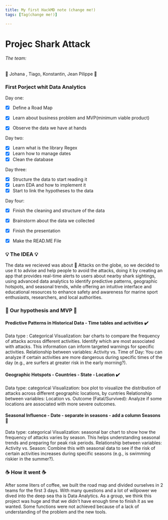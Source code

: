 ```yaml
---
title: My first HackMD note (change me!)
tags: [Tag(change me!)]

---
```


# Projec Shark Attack

###### The team:

:memo: Johana , Tiago, Konstantin, Jean Pilippe :memo: 


### First Porject whit Data Analytics  
Day one:

- [x] Define a Road Map
- [x] Learn about business problem and MVP(minimum viable product)
- [x] Observe the data we have at hands


Day two:

- [x] Learn what is the library Regex
- [x] Learn how to manage dates
- [x] Clean the database

Day three:

- [x] Structure the data to start reading it 
- [x] Learn EDA and how to implement it
- [x] Start to link the hypotheses to the data 

Day four:

- [x] Finish the cleaning and structure of the data
- [x] Brainstorm about the data we collected
- [x] Finish the presentation
- [x] Make the READ.ME File



### :bulb: The IDEA :bulb: 

The data we recieved was about :shark: Attacks on the globe, so we decided to use it to advise and help people to avoid the attacks, doing it by creating an app that provides real-time alerts to users about nearby shark sightings, using advanced data analytics to identify predictive patterns, geographic hotspots, and seasonal trends, while offering an intuitive interface and educational resources to enhance safety and awareness for marine sport enthusiasts, researchers, and local authorities.



### :brain: Our hypothesis and MVP :brain: 

#### Predictive Patterns in Historical Data - Time tables and activities :heavy_check_mark: 
Data type : Categorical
Visualization:  bar charts to compare the frequency of attacks across different activities. Identify which are most associated with attacks. This information can inform targeted warnings for specific activities.
Relationship between variables: 
 Activity vs. Time of Day: You can analyze if certain activities are more dangerous during specific times of the day (e.g., are surfers at greater risk in the early morning?).
 
 
#### Geographic Hotspots - Countries - State - Location :heavy_check_mark: 
Data type: categorical
Visualization:  box plot to visualize the distribution of attacks across different geographic locations, by cuntries 
Relationship between variables: 
Location vs. Outcome (Fatal/Survived): Analyze if some locations are associated with more severe outcomes.

#### Seasonal Influence - Date - separate in seasons - add a column Seasons :no_good: 
Data type: categorical
Visualization: seasonal bar chart to show how the frequency of attacks varies by season. This helps understanding seasonal trends and preparing for peak risk periods. 
Relationship between variables: 
Activity vs. Season: Combine this with seasonal data to see if the risk of certain activities increases during specific seasons (e.g., is swimming riskier in the summer?).



### :coffee: How it went :coffee:

After some liters of coffee, we built the road map and divided ourselves in 2 teams for the first 3 days. With many questions and a lot of willpower we dived into the deep sea tha is Data Analytics. As a group, we think this project was huge and that we didn't have enough time to finish it as we wanted. Some functions were not achieved because of a lack of understanding of the problem and the new tools.


